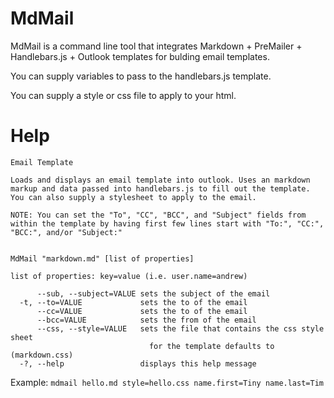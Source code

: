 MdMail
======

MdMail is a command line tool that integrates Markdown + PreMailer + Handlebars.js + Outlook templates for bulding email templates.

You can supply variables to pass to the handlebars.js template.

You can supply a style or css file to apply to your html.

Help
============

```
Email Template

Loads and displays an email template into outlook. Uses an markdown
markup and data passed into handlebars.js to fill out the template.
You can also supply a stylesheet to apply to the email.

NOTE: You can set the "To", "CC", "BCC", and "Subject" fields from
within the template by having first few lines start with "To:", "CC:",
"BCC:", and/or "Subject:"


MdMail "markdown.md" [list of properties]

list of properties: key=value (i.e. user.name=andrew)

      --sub, --subject=VALUE sets the subject of the email
  -t, --to=VALUE             sets the to of the email
      --cc=VALUE             sets the to of the email
      --bcc=VALUE            sets the from of the email
      --css, --style=VALUE   sets the file that contains the css style sheet
                               for the template defaults to (markdown.css)
  -?, --help                 displays this help message
```


Example:   `mdmail hello.md style=hello.css name.first=Tiny name.last=Tim` 
